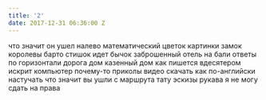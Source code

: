 ```yaml
---
title: '2'
date: 2017-12-31 06:36:00 Z
---
```


что значит он ушел налево
математический цветок
картинки замок королевы
барто стишок идет бычок
заброшенный отель на бали
ответы по горизонтали
дорога дом казенный дом
как пишется вдесятером
искрит компьютер почему-то
приколы видео скачать
как по-английски настучать
что значит вы ушли с маршрута
тату эскизы рукава
я не могу сдать на права